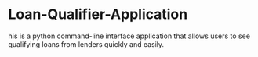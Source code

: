 # Loan-Qualifier-Application
his is a python command-line interface application that allows users to see qualifying loans from lenders quickly and easily.
